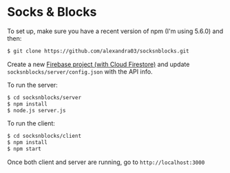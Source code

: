 # Socks & Blocks

To set up, make sure you have a recent version of npm (I'm using 5.6.0) and then:

```bash
$ git clone https://github.com/alexandra03/socksnblocks.git
```

Create a new [Firebase project (with Cloud Firestore)](https://console.firebase.google.com) and update `socksnblocks/server/config.json` with the API info.

To run the server:
```bash
$ cd socksnblocks/server
$ npm install
$ node.js server.js
```

To run the client:
```bash
$ cd socksnblocks/client
$ npm install
$ npm start
```

Once both client and server are running, go to `http://localhost:3000`
